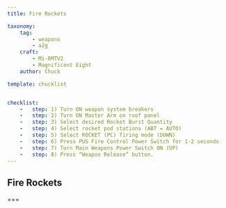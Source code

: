 ```yaml
---
title: Fire Rockets

taxonomy:
    tag:
        - weapons
        - a2g
    craft:
        - Mi-8MTV2
        - Magnificent Eight
    author: Chuck

template: chucklist


checklist:
    -   step: 1) Turn ON weapon system breakers 
    -   step: 2) Turn ON Master Arm on roof panel 
    -   step: 3) Select desired Rocket Burst Quantity 
    -   step: 4) Select rocket pod stations (ABT = AUTO) 
    -   step: 5) Select ROCKET (PC) firing mode (DOWN) 
    -   step: 6) Press PUS Fire Control Power Switch for 1-2 seconds 
    -   step: 7) Turn Main Weapons Power Switch ON (UP) 
    -   step: 8) Press “Weapon Release” button.
---
```


## Fire Rockets

===
 